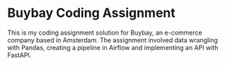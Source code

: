# Buybay Coding Assignment
This is my coding assignment solution for Buybay, an e-commerce company based in Amsterdam.
The assignment involved data wrangling with Pandas, creating a pipeline in Airflow and implementing an API with FastAPI.
